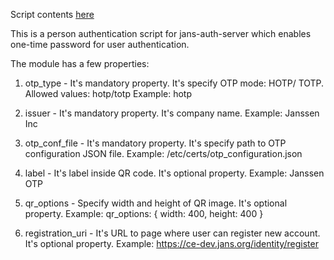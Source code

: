 Script contents [here](https://github.com/JanssenProject/jans/jans-linux-setup/static/extension/person_authentication/OtpExternalAuthenticator.py)

This is a person authentication script for jans-auth-server which enables one-time password for user authentication.

The module has a few properties:

1) otp_type - It's mandatory property. It's specify OTP mode: HOTP/ TOTP.
   Allowed values: hotp/totp
   Example: hotp

2) issuer - It's mandatory property. It's company name.
   Example: Janssen Inc

3) otp_conf_file - It's mandatory property. It's specify path to OTP configuration JSON file.
   Example: /etc/certs/otp_configuration.json

4) label - It's label inside QR code. It's optional property.
    Example: Janssen OTP

5) qr_options - Specify width and height of QR image. It's optional property.
    Example: qr_options: { width: 400, height: 400 }

6) registration_uri - It's URL to page where user can register new account. It's optional property.
    Example: https://ce-dev.jans.org/identity/register
    